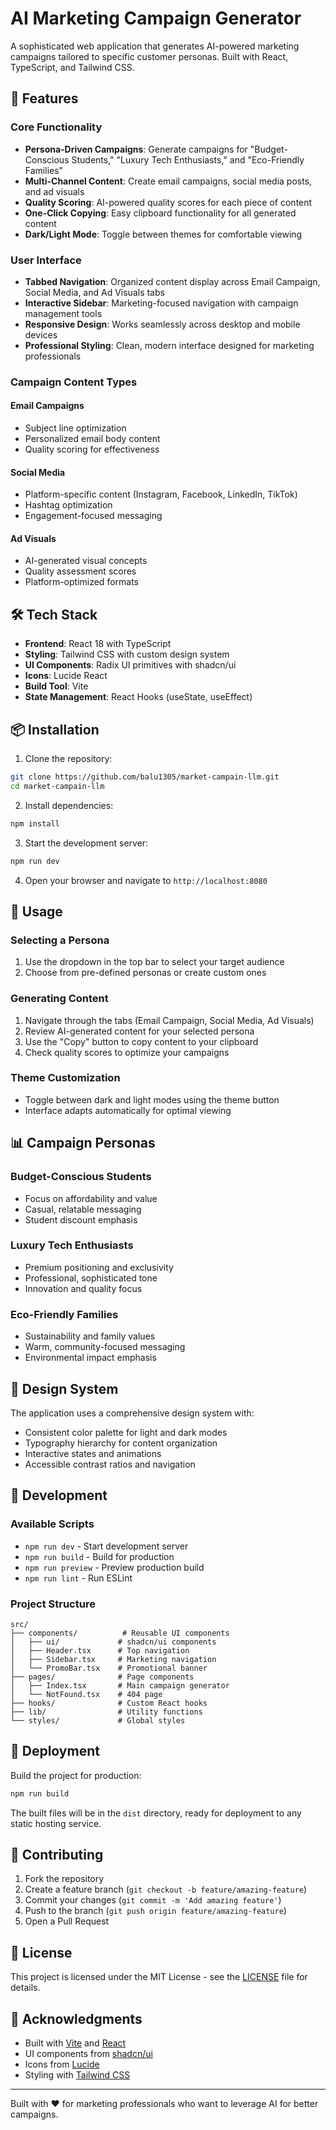 # AI Marketing Campaign Generator

A sophisticated web application that generates AI-powered marketing campaigns tailored to specific customer personas. Built with React, TypeScript, and Tailwind CSS.

## 🚀 Features

### Core Functionality
- **Persona-Driven Campaigns**: Generate campaigns for "Budget-Conscious Students," "Luxury Tech Enthusiasts," and "Eco-Friendly Families"
- **Multi-Channel Content**: Create email campaigns, social media posts, and ad visuals
- **Quality Scoring**: AI-powered quality scores for each piece of content
- **One-Click Copying**: Easy clipboard functionality for all generated content
- **Dark/Light Mode**: Toggle between themes for comfortable viewing

### User Interface
- **Tabbed Navigation**: Organized content display across Email Campaign, Social Media, and Ad Visuals tabs
- **Interactive Sidebar**: Marketing-focused navigation with campaign management tools
- **Responsive Design**: Works seamlessly across desktop and mobile devices
- **Professional Styling**: Clean, modern interface designed for marketing professionals

### Campaign Content Types

#### Email Campaigns
- Subject line optimization
- Personalized email body content
- Quality scoring for effectiveness

#### Social Media
- Platform-specific content (Instagram, Facebook, LinkedIn, TikTok)
- Hashtag optimization
- Engagement-focused messaging

#### Ad Visuals
- AI-generated visual concepts
- Quality assessment scores
- Platform-optimized formats

## 🛠️ Tech Stack

- **Frontend**: React 18 with TypeScript
- **Styling**: Tailwind CSS with custom design system
- **UI Components**: Radix UI primitives with shadcn/ui
- **Icons**: Lucide React
- **Build Tool**: Vite
- **State Management**: React Hooks (useState, useEffect)

## 📦 Installation

1. Clone the repository:
```bash
git clone https://github.com/balu1305/market-campain-llm.git
cd market-campain-llm
```

2. Install dependencies:
```bash
npm install
```

3. Start the development server:
```bash
npm run dev
```

4. Open your browser and navigate to `http://localhost:8080`

## 🎯 Usage

### Selecting a Persona
1. Use the dropdown in the top bar to select your target audience
2. Choose from pre-defined personas or create custom ones

### Generating Content
1. Navigate through the tabs (Email Campaign, Social Media, Ad Visuals)
2. Review AI-generated content for your selected persona
3. Use the "Copy" button to copy content to your clipboard
4. Check quality scores to optimize your campaigns

### Theme Customization
- Toggle between dark and light modes using the theme button
- Interface adapts automatically for optimal viewing

## 📊 Campaign Personas

### Budget-Conscious Students
- Focus on affordability and value
- Casual, relatable messaging
- Student discount emphasis

### Luxury Tech Enthusiasts
- Premium positioning and exclusivity
- Professional, sophisticated tone
- Innovation and quality focus

### Eco-Friendly Families
- Sustainability and family values
- Warm, community-focused messaging
- Environmental impact emphasis

## 🎨 Design System

The application uses a comprehensive design system with:
- Consistent color palette for light and dark modes
- Typography hierarchy for content organization
- Interactive states and animations
- Accessible contrast ratios and navigation

## 🔧 Development

### Available Scripts
- `npm run dev` - Start development server
- `npm run build` - Build for production
- `npm run preview` - Preview production build
- `npm run lint` - Run ESLint

### Project Structure
```
src/
├── components/          # Reusable UI components
│   ├── ui/             # shadcn/ui components
│   ├── Header.tsx      # Top navigation
│   ├── Sidebar.tsx     # Marketing navigation
│   └── PromoBar.tsx    # Promotional banner
├── pages/              # Page components
│   ├── Index.tsx       # Main campaign generator
│   └── NotFound.tsx    # 404 page
├── hooks/              # Custom React hooks
├── lib/                # Utility functions
└── styles/             # Global styles
```

## 🚀 Deployment

Build the project for production:
```bash
npm run build
```

The built files will be in the `dist` directory, ready for deployment to any static hosting service.

## 🤝 Contributing

1. Fork the repository
2. Create a feature branch (`git checkout -b feature/amazing-feature`)
3. Commit your changes (`git commit -m 'Add amazing feature'`)
4. Push to the branch (`git push origin feature/amazing-feature`)
5. Open a Pull Request

## 📄 License

This project is licensed under the MIT License - see the [LICENSE](LICENSE) file for details.

## 🙏 Acknowledgments

- Built with [Vite](https://vitejs.dev/) and [React](https://reactjs.org/)
- UI components from [shadcn/ui](https://ui.shadcn.com/)
- Icons from [Lucide](https://lucide.dev/)
- Styling with [Tailwind CSS](https://tailwindcss.com/)

---

Built with ❤️ for marketing professionals who want to leverage AI for better campaigns.
